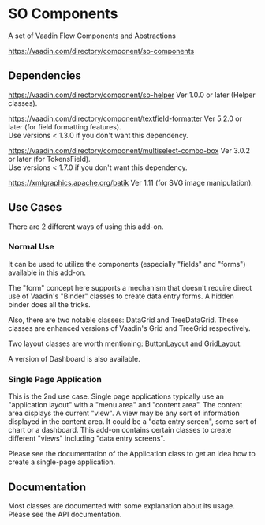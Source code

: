 # SO Components
A set of Vaadin Flow Components and Abstractions

https://vaadin.com/directory/component/so-components

## Dependencies
https://vaadin.com/directory/component/so-helper Ver 1.0.0 or later (Helper classes).

https://vaadin.com/directory/component/textfield-formatter Ver 5.2.0 or later (for field formatting features).  
Use versions < 1.3.0 if you don't want this dependency.

https://vaadin.com/directory/component/multiselect-combo-box Ver 3.0.2 or later (for TokensField).  
Use versions < 1.7.0 if you don't want this dependency.

https://xmlgraphics.apache.org/batik Ver 1.11 (for SVG image manipulation).

## Use Cases
There are 2 different ways of using this add-on.

### Normal Use
It can be used to utilize the components (especially "fields" and "forms") available in this add-on.

The "form" concept here supports a mechanism that doesn't require direct use of Vaadin's "Binder" classes to create data entry forms.
A hidden binder does all the tricks.

Also, there are two notable classes: DataGrid and TreeDataGrid. These classes are enhanced
versions of Vaadin's Grid and TreeGrid respectively.

Two layout classes are worth mentioning: ButtonLayout and GridLayout.

A version of Dashboard is also available.

### Single Page Application
This is the 2nd use case. Single page applications typically use an "application layout"
with a "menu area" and "content area". The content area displays the current "view". A view may
be any sort of information displayed in the content area. It could be a "data entry screen", some
sort of chart or a dashboard. This add-on contains certain classes to create different
"views" including "data entry screens".

Please see the documentation of the Application class to get an idea how to create a single-page
application.

## Documentation
Most classes are documented with some explanation about its usage. Please see the API
documentation.